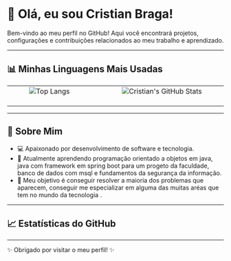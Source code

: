 # 👋 Olá, eu sou Cristian Braga!

Bem-vindo ao meu perfil no GitHub! Aqui você encontrará projetos, configurações e contribuições relacionados ao meu trabalho e aprendizado.

---

## 📊 Minhas Linguagens Mais Usadas

<table>
  <tr>
    <td>
  &nbsp;  &nbsp; &nbsp; &nbsp; &nbsp;   <img src="https://github-readme-stats.vercel.app/api/top-langs/?username=CristianBraga7&layout=compact&theme=dracula" alt="Top Langs" /> &nbsp; &nbsp; &nbsp; &nbsp; &nbsp; &nbsp; 
    </td>
    <td>
   &nbsp; &nbsp; &nbsp; &nbsp; &nbsp; &nbsp; &nbsp; &nbsp;  <img src="https://github-readme-stats.vercel.app/api?username=CristianBraga7&show_icons=true&theme=dracula" alt="Cristian's GitHub Stats" /> &nbsp; &nbsp; &nbsp; &nbsp; &nbsp; &nbsp; &nbsp; &nbsp;
    </td>
  </tr>
</table>

---

## 📖 Sobre Mim
- 💻 Apaixonado por desenvolvimento de software e tecnologia.
- 🌱 Atualmente aprendendo programação orientado a objetos em java, java com framework em spring boot para um progeto da faculdade, banco de dados com msql e fundamentos da segurança da informação.
- 🎯 Meu objetivo é conseguir resolver a maioria dos problemas que aparecem, conseguir me especializar em alguma das muitas aréas que tem no mundo da tecnologia .

---

## 📈 Estatísticas do GitHub



---
✨ Obrigado por visitar o meu perfil! ✨
